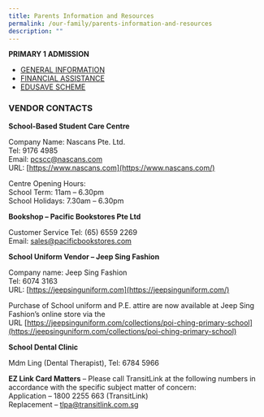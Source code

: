 ```yaml
---
title: Parents Information and Resources
permalink: /our-family/parents-information-and-resources
description: ""
---
```

**PRIMARY 1 ADMISSION**

*   [GENERAL INFORMATION](https://www.moe.gov.sg/education/admissions/primary-one-registration/)
*   [FINANCIAL ASSISTANCE](https://www.moe.gov.sg/education/financial-assistance)
*   [EDUSAVE SCHEME](https://www.moe.gov.sg/education/edusave)

### VENDOR CONTACTS

**School-Based Student Care Centre**

Company Name: Nascans Pte. Ltd.  <br>
Tel: 9176 4985  <br>
Email: [pcscc@nascans.com](mailto:pcscc@nascans.com)  <br>
URL: [https://www.nascans.com](https://www.nascans.com/)

Centre Opening Hours:  <br>
School Term: 11am – 6.30pm  <br>
School Holidays: 7.30am – 6.30pm

**Bookshop – Pacific Bookstores Pte Ltd**

Customer Service Tel: (65) 6559 2269 <br>
Email: sales@pacificbookstores.com

**School Uniform Vendor – Jeep Sing Fashion**

Company name: Jeep Sing Fashion  <br>
Tel: 6074 3163<br>
URL: [https://jeepsinguniform.com](https://jeepsinguniform.com/)

Purchase of School uniform and P.E. attire are now available at Jeep Sing Fashion’s online store via the URL [https://jeepsinguniform.com/collections/poi-ching-primary-school](https://jeepsinguniform.com/collections/poi-ching-primary-school)

**School Dental Clinic**

Mdm Ling (Dental Therapist), Tel: 6784 5966

**EZ Link Card Matters** – Please call TransitLink at the following numbers in accordance with the specific subject matter of concern: <br> 
Application – 1800 2255 663 (TransitLink)  <br>
Replacement – [tlpa@transitlink.com.sg](mailto:tlpa@transitlink.com.sg)